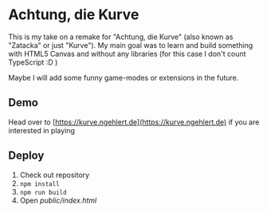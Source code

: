 # Achtung, die Kurve

This is my take on a remake for "Achtung, die Kurve" (also known as "Zatacka" or just "Kurve").
My main goal was to learn and build something with HTML5 Canvas and without any libraries (for this case I don't count TypeScript :D )

Maybe I will add some funny game-modes or extensions in the future.

## Demo
Head over to [https://kurve.ngehlert.de](https://kurve.ngehlert.de) if you are interested in playing

## Deploy

 1. Check out repository
 2. `npm install`
 3. `npm run build`
 4. Open *public/index.html*